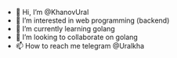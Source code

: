 - 👋 Hi, I’m @KhanovUral
- 👀 I’m interested in web programming (backend)
- 🌱 I’m currently learning golang
- 💞️ I’m looking to collaborate on golang
- 📫 How to reach me telegram @Uralkha

<!---
KhanovUral/KhanovUral is a ✨ special ✨ repository because its `README.md` (this file) appears on your GitHub profile.
You can click the Preview link to take a look at your changes.
--->
